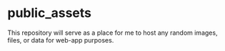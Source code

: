 # public_assets
This repository will serve as a place for me to host any random images, files, or data for web-app purposes.

